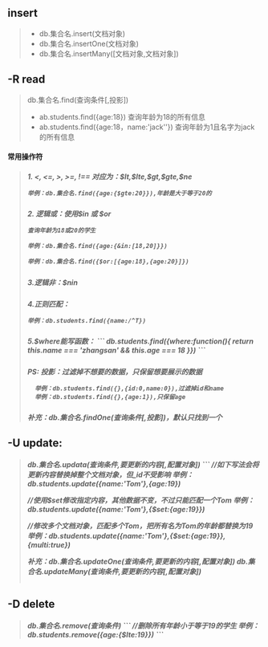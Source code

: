 ## insert
> * db.集合名.insert(文档对象)
> * db.集合名.insertOne(文档对象)
> * db.集合名.insertMany([文档对象,文档对象])

## -R read
> db.集合名.find(查询条件[,投影])
> * ab.students.find({age:18}) 查询年龄为18的所有信息
> * ab.students.find({age:18，name:'jack''}) 查询年龄为1且名字为jack的所有信息

#### 常用操作符
> <h5>1. <, <=, >, >=, !==  对应为：$lt,$lte,$gt,$gte,$ne
> 
> `举例：db.集合名.find({age:{$gte:20}}),年龄是大于等于20的`
> <h5>2. 逻辑或：使用$in 或 $or
>
> `查询年龄为18或20的学生`
> 
> `举例：db.集合名.find({age:{&in:[18,20]}})`
> 
> `举例：db.集合名.find({$or:[{age:18},{age:20}]})`    
> <h5>3.逻辑非：$nin
> <h5>4.正则匹配：
> 
> `举例：db.students.find({name:/^T})`
> <h5>5.$where能写函数：
> ```
>  db.students.find({where:function(){
>         return this.name === 'zhangsan' && this.age === 18
>  }})
> ```
> 
> <h5>PS: 投影：过滤掉不想要的数据，只保留想要展示的数据
>
>       举例：db.students.find({},{id:0,name:0}),过滤掉id和name
>       举例：db.students.find({},{age:1}),只保留age
> <h5>补充：db.集合名.findOne(查询条件[,投影])，默认只找到一个

## -U update:

> <h5>db.集合名.updata(查询条件,要更新的内容[,配置对象])
> ```
> //如下写法会将更新内容替换掉整个文档对象，但_id不受影响
>       举例：db.students.update({name:'Tom'},{age:19})
> 
> //使用$set修改指定内容，其他数据不变，不过只能匹配一个Tom
>       举例：db.students.update({name:'Tom'},{$set:{age:19}})
> 
> //修改多个文档对象，匹配多个Tom，把所有名为Tom的年龄都替换为19
>       举例：db.students.update({name:'Tom'},{$set:{age:19}},{multi:true})
> 
> 补充：db.集合名.updateOne(查询条件,要更新的内容[,配置对象])
>      db.集合名.updateMany(查询条件,要更新的内容[,配置对象])
> ```

## -D delete

> <h5>db.集合名.remove(查询条件)
> ```
> //删除所有年龄小于等于19的学生
>       举例：db.students.remove({age:{$lte:19}})
> ```
